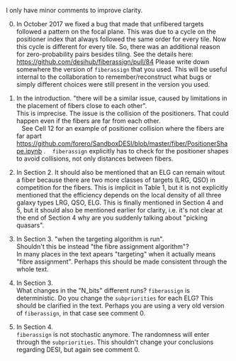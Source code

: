 I only have minor comments to improve clarity.

0. In October 2017 we fixed a bug that made that unfibered targets followed a pattern on the focal plane.
    This was due to a cycle on the positioner index that always followed the same order for every tile. Now this cycle is different
    for every tile. So, there was an additional reason for zero-probability pairs besides tiling. 
    See the details here: https://github.com/desihub/fiberassign/pull/84 
    Please write down somewhere the version of `fiberassign` that you used. This will be useful internal to the collaboration to 
    remember/reconstruct what bugs or simply different choices were still present in the version you used.

1. In the introduction. "there will be a similar issue, caused by limitations in the placement of fibers close to each other".  
    This is imprecise. The issue is the collision of the positioners. That could happen even if the fibers are far from each other.  
    See Cell 12 for an example of positioner collision where the fibers are far apart https://github.com/forero/SandboxDESI/blob/master/fiber/PositionerShape.ipynb . 
    `fiberassign` explicitly has to check for the positioner shapes to avoid collisions, not only distances between fibers.
    
2. In Section 2. It should also be mentioned that an ELG can remain witout a fiber because there are two more classes of targets (LRG, QSO) in competition for the fibers. This is implicit in Table 1, but it is not explicitly mentioned that the efficiency depends on the 
local density of all three galaxy types LRG, QSO, ELG. This is finally mentioned in Section 4 and 5, but it should also be mentioned earlier for clarity, i.e. it's not clear at the end of Section 4 why are you suddenly talking about "picking quasars".

3. In Section 3. "when the targeting algorithm is run".  
    Shouldn't this be instead "the fibre assignment algorithm"?  
    In many places in the text apears "targeting" when it actually means "fibre assignment". Perhaps this should be made consistent through the whole text.
    
4. In Section 3.  
    What changes in the "N_bits" different runs? `fiberassign` is deterministic. Do you change the `subpriorities` for each ELG?
    This should be clarified in the text. Perhaps you are using a very old version of `fiberassign`, in that case see comment 0.

5. In Section 4.  
    `fiberassign` is not stochastic anymore. The randomness will enter through the `subpriorities`. This shouldn't change your conclusions regarding DESI, but again see comment 0.
    


